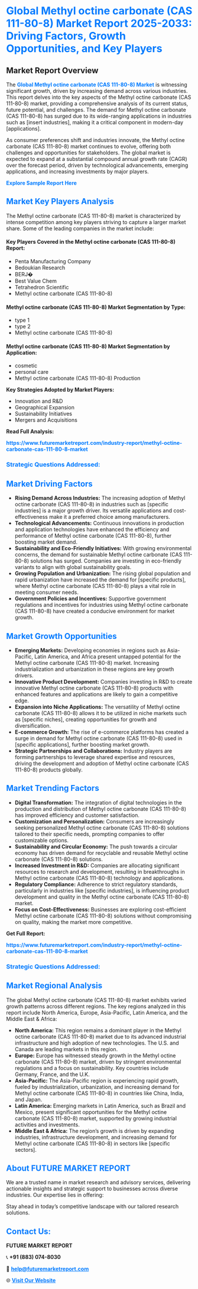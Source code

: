 <h1 style="color: #007BFF;">Global Methyl octine carbonate (CAS 111-80-8) Market Report 2025-2033: Driving Factors, Growth Opportunities, and Key Players</h1>

<section id="overview">
<h2>Market Report Overview</h2>
<p>The <a href="https://www.futuremarketreport.com/industry-report/methyl-octine-carbonate-cas-111-80-8-market" style="color: #007BFF; text-decoration: none;"><strong>Global Methyl octine carbonate (CAS 111-80-8) Market</strong></a> is witnessing significant growth, driven by increasing demand across various industries. This report delves into the key aspects of the Methyl octine carbonate (CAS 111-80-8) market, providing a comprehensive analysis of its current status, future potential, and challenges. The demand for Methyl octine carbonate (CAS 111-80-8) has surged due to its wide-ranging applications in industries such as [insert industries], making it a critical component in modern-day [applications].</p>
<p>As consumer preferences shift and industries innovate, the Methyl octine carbonate (CAS 111-80-8) market continues to evolve, offering both challenges and opportunities for stakeholders. The global market is expected to expand at a substantial compound annual growth rate (CAGR) over the forecast period, driven by technological advancements, emerging applications, and increasing investments by major players.</p>
</section>

<section id="overview">
<p><a href="https://www.futuremarketreport.com/request-sample/reportId=110602" style="color: #007BFF; text-decoration: none;"><strong>Explore Sample Report Here</strong></a></p>
</section>

<section id="key-players">
<h2 style="color: #007BFF;">Market Key Players Analysis</h2>
<p>The Methyl octine carbonate (CAS 111-80-8) market is characterized by intense competition among key players striving to capture a larger market share. Some of the leading companies in the market include:</p>
<h4>Key Players Covered in the Methyl octine carbonate (CAS 111-80-8) Report:</h4>
<ul><li>Penta Manufacturing Company</li><li>Bedoukian Research</li><li>BERJ�</li><li>Best Value Chem</li><li>Tetrahedron Scientific</li><li>Methyl octine carbonate (CAS 111-80-8)</li></ul>
<h4>Methyl octine carbonate (CAS 111-80-8) Market Segmentation by Type:</h4>
<ul><li>type 1</li><li>type 2</li><li>Methyl octine carbonate (CAS 111-80-8)</li></ul>

<h4>Methyl octine carbonate (CAS 111-80-8) Market Segmentation by Application:</h4>
<ul><li>cosmetic</li><li>personal care</li><li>Methyl octine carbonate (CAS 111-80-8) Production</li></ul>
<p><strong>Key Strategies Adopted by Market Players:</strong></p>
<ul>
<li>Innovation and R&D</li>
<li>Geographical Expansion</li>
<li>Sustainability Initiatives</li>
<li>Mergers and Acquisitions</li>
</ul>
</section>

<section>
<p><strong>Read Full Analysis: </strong></p><a href="https://www.futuremarketreport.com/industry-report/methyl-octine-carbonate-cas-111-80-8-market" style="color: #007BFF; text-decoration: none;"><strong>https://www.futuremarketreport.com/industry-report/methyl-octine-carbonate-cas-111-80-8-market</strong></a>
<h3 style="color: #007BFF;">Strategic Questions Addressed:</h3>
</section>

<section id="driving-factors">
<h2 style="color: #007BFF;">Market Driving Factors</h2>
<ul>
<li><strong>Rising Demand Across Industries:</strong> The increasing adoption of Methyl octine carbonate (CAS 111-80-8) in industries such as [specific industries] is a major growth driver. Its versatile applications and cost-effectiveness make it a preferred choice among manufacturers.</li>
<li><strong>Technological Advancements:</strong> Continuous innovations in production and application technologies have enhanced the efficiency and performance of Methyl octine carbonate (CAS 111-80-8), further boosting market demand.</li>
<li><strong>Sustainability and Eco-Friendly Initiatives:</strong> With growing environmental concerns, the demand for sustainable Methyl octine carbonate (CAS 111-80-8) solutions has surged. Companies are investing in eco-friendly variants to align with global sustainability goals.</li>
<li><strong>Growing Population and Urbanization:</strong> The rising global population and rapid urbanization have increased the demand for [specific products], where Methyl octine carbonate (CAS 111-80-8) plays a vital role in meeting consumer needs.</li>
<li><strong>Government Policies and Incentives:</strong> Supportive government regulations and incentives for industries using Methyl octine carbonate (CAS 111-80-8) have created a conducive environment for market growth.</li>
</ul>
</section>

<section id="growth-opportunities">
<h2 style="color: #007BFF;">Market Growth Opportunities</h2>
<ul>
<li><strong>Emerging Markets:</strong> Developing economies in regions such as Asia-Pacific, Latin America, and Africa present untapped potential for the Methyl octine carbonate (CAS 111-80-8) market. Increasing industrialization and urbanization in these regions are key growth drivers.</li>
<li><strong>Innovative Product Development:</strong> Companies investing in R&D to create innovative Methyl octine carbonate (CAS 111-80-8) products with enhanced features and applications are likely to gain a competitive edge.</li>
<li><strong>Expansion into Niche Applications:</strong> The versatility of Methyl octine carbonate (CAS 111-80-8) allows it to be utilized in niche markets such as [specific niches], creating opportunities for growth and diversification.</li>
<li><strong>E-commerce Growth:</strong> The rise of e-commerce platforms has created a surge in demand for Methyl octine carbonate (CAS 111-80-8) used in [specific applications], further boosting market growth.</li>
<li><strong>Strategic Partnerships and Collaborations:</strong> Industry players are forming partnerships to leverage shared expertise and resources, driving the development and adoption of Methyl octine carbonate (CAS 111-80-8) products globally.</li>
</ul>
</section>

<section id="trending-factors">
<h2 style="color: #007BFF;">Market Trending Factors</h2>
<ul>
<li><strong>Digital Transformation:</strong> The integration of digital technologies in the production and distribution of Methyl octine carbonate (CAS 111-80-8) has improved efficiency and customer satisfaction.</li>
<li><strong>Customization and Personalization:</strong> Consumers are increasingly seeking personalized Methyl octine carbonate (CAS 111-80-8) solutions tailored to their specific needs, prompting companies to offer customizable options.</li>
<li><strong>Sustainability and Circular Economy:</strong> The push towards a circular economy has driven demand for recyclable and reusable Methyl octine carbonate (CAS 111-80-8) solutions.</li>
<li><strong>Increased Investment in R&D:</strong> Companies are allocating significant resources to research and development, resulting in breakthroughs in Methyl octine carbonate (CAS 111-80-8) technology and applications.</li>
<li><strong>Regulatory Compliance:</strong> Adherence to strict regulatory standards, particularly in industries like [specific industries], is influencing product development and quality in the Methyl octine carbonate (CAS 111-80-8) market.</li>
<li><strong>Focus on Cost-Effectiveness:</strong> Businesses are exploring cost-efficient Methyl octine carbonate (CAS 111-80-8) solutions without compromising on quality, making the market more competitive.</li>
</ul>
</section>

<section>
<p><strong>Get Full Report: </strong></p><a href="https://www.futuremarketreport.com/industry-report/methyl-octine-carbonate-cas-111-80-8-market" style="color: #007BFF; text-decoration: none;"><strong>https://www.futuremarketreport.com/industry-report/methyl-octine-carbonate-cas-111-80-8-market</strong></a>
<h3 style="color: #007BFF;">Strategic Questions Addressed:</h3>
</section>


<section id="regional-analysis">
<h2 style="color: #007BFF;">Market Regional Analysis</h2>
<p>The global Methyl octine carbonate (CAS 111-80-8) market exhibits varied growth patterns across different regions. The key regions analyzed in this report include North America, Europe, Asia-Pacific, Latin America, and the Middle East & Africa:</p>
<ul>
<li><strong>North America:</strong> This region remains a dominant player in the Methyl octine carbonate (CAS 111-80-8) market due to its advanced industrial infrastructure and high adoption of new technologies. The U.S. and Canada are leading markets in this region.</li>
<li><strong>Europe:</strong> Europe has witnessed steady growth in the Methyl octine carbonate (CAS 111-80-8) market, driven by stringent environmental regulations and a focus on sustainability. Key countries include Germany, France, and the U.K.</li>
<li><strong>Asia-Pacific:</strong> The Asia-Pacific region is experiencing rapid growth, fueled by industrialization, urbanization, and increasing demand for Methyl octine carbonate (CAS 111-80-8) in countries like China, India, and Japan.</li>
<li><strong>Latin America:</strong> Emerging markets in Latin America, such as Brazil and Mexico, present significant opportunities for the Methyl octine carbonate (CAS 111-80-8) market, supported by growing industrial activities and investments.</li>
<li><strong>Middle East & Africa:</strong> The region’s growth is driven by expanding industries, infrastructure development, and increasing demand for Methyl octine carbonate (CAS 111-80-8) in sectors like [specific sectors].</li>
</ul>
</section>

<footer>
<h2 style="color: #007BFF;">About FUTURE MARKET REPORT</h2>
<p>We are a trusted name in market research and advisory services, delivering actionable insights and strategic support to businesses across diverse industries. Our expertise lies in offering:</p>

<p>Stay ahead in today’s competitive landscape with our tailored research solutions.</p>

<h2 style="color: #007BFF;">Contact Us:</h2>
<p><strong>FUTURE MARKET REPORT</strong></p>
<p>📞 <strong>+91 (883) 074-8030</strong></p>
<p>📧 <strong><a href="mailto:help@futuremarketreport.com" style="color: #007BFF;">help@futuremarketreport.com</a></strong></p>
<p>🌐 <strong><a href="https://www.futuremarketreport.com/" style="color: #007BFF;">Visit Our Website</a></strong></p>
</footer>